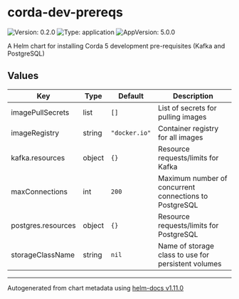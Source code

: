 # corda-dev-prereqs

![Version: 0.2.0](https://img.shields.io/badge/Version-0.2.0-informational?style=flat-square) ![Type: application](https://img.shields.io/badge/Type-application-informational?style=flat-square) ![AppVersion: 5.0.0](https://img.shields.io/badge/AppVersion-5.0.0-informational?style=flat-square)

A Helm chart for installing Corda 5 development pre-requisites (Kafka and PostgreSQL)

## Values

| Key | Type | Default | Description |
|-----|------|---------|-------------|
| imagePullSecrets | list | `[]` | List of secrets for pulling images |
| imageRegistry | string | `"docker.io"` | Container registry for all images |
| kafka.resources | object | `{}` | Resource requests/limits for Kafka |
| maxConnections | int | `200` | Maximum number of concurrent connections to PostgreSQL |
| postgres.resources | object | `{}` | Resource requests/limits for PostgreSQL |
| storageClassName | string | `nil` | Name of storage class to use for persistent volumes |

----------------------------------------------
Autogenerated from chart metadata using [helm-docs v1.11.0](https://github.com/norwoodj/helm-docs/releases/v1.11.0)

